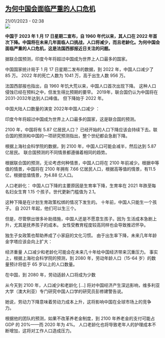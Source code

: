<!--1674265501000-->
[为何中国会面临严重的人口危机](https://www.rfi.fr/cn/%E4%B8%AD%E5%9B%BD/20230121-%E4%B8%BA%E4%BD%95%E4%B8%AD%E5%9B%BD%E4%BC%9A%E9%9D%A2%E4%B8%B4%E4%B8%A5%E9%87%8D%E7%9A%84%E4%BA%BA%E5%8F%A3%E5%8D%B1%E6%9C%BA)
------

<div>21/01/2023 - 02:38</div><img src="https://s.rfi.fr/media/display/1250dca4-1115-11ea-87eb-005056a99247/w:1280/p:16x9/800-china-population.jpg"><p><strong>中国于 2023 年 1 月 17 日星期二宣布，自 1960 年代以来，其人口在 2022 年首次下降。中国将在未来几年面临人口挑战，人口将减少，而且老龄化。为何中国会面临严重的人口危机，这是法国西部报近日关注的问题。                 </strong></p><div><p>据联合国预测，印度今年将超过中国成为世界上人口最多的国家。 </p><p>中国国家统计局于 1 月 17 日星期二发布的数据，到 2022 年，中国人口减少了 85 万。 2022 年的死亡人数为 1041 万，高于出生人数 956 万。 </p><p>法国西部报也指出，自 1960 年饥大荒以来，中国人口首次出现下降。 这种人口侵蚀已经在预料之中，但发生得比预期的要早。 2019年，联合国仍认为中国将在2031-2032年达到人口峰值。 但下降始于 2022 年。 </p><p>中国大陆人口数量的演变 2022年中国人口减少 ： </p><p>印度今年将超过中国成为世界上人口最多的国家，这是联合国的预测。 </p><p>2100 年，中国将有 5.87 亿居民人口？ 已经开始的人口下降应该会持续下去。联合国的预测和中国的一项研究预测指出，整个世纪都会急剧下降。 </p><p>根据上海社会科学院的数据，到 2100 年，中国人口可能会减半，然后达到 5.87 亿居民。 联合国预测的不同情景都遵循着相同的趋势。 </p><p>根据联合国的预测，无论考虑何种情景，中国人口将在 2100 年前减少。根据中等值的情景，中国将在 2100 年拥有 7.66 亿居民人口，根据高等值的情景，有11.5 亿，根据低值情景，为4.88 亿人口。 </p><p>人口老龄化： 中国人口下降的主要原因是生育率下降，生育率在 2021 年跌至每名妇女生育 1.15 个孩子。世代更新门槛值为 2.1。 </p><p>这种下降是在计划生育政策松绑的情况下发生的。 十年前，中国人只能生一个孩子。 自 2021 年起，他们可以生三个。 </p><p>但是，尽管祭出很多补助措施，中国人还是不愿意生孩子。因为 生活成本急剧上升，尤其是抚养孩子的成本。 女性受教育程度较高同样也会导致推迟怀孕。 </p><p>独生子女政策也帮助养成了小家庭的文化习惯。 由于出生率下降，未来几年年龄金字塔应该会向上扩大： </p><p>经济重量 人口减少和老龄化可能会在未来几十年给中国经济带来沉重压力。 事实上，根据上海社会科学院的预测，到 2080 年，劳动年龄人口（15-64 岁）的数量预计将低于 65 岁以上的人口数量。</p><p>在中国，到 2080 年，劳动适龄人口将成为少数 </p><p>从今天到 2100 年，人口减少和老龄化 […] 将对中国经济产生深远影响，维多利亚大学（澳大利亚）专门研究中国人口学的研究员彭修建警告说。 </p><p>她说，劳动力下降意味着劳动力成本上升，这将影响中国在全球市场上的竞争力。 </p><p>根据他的团队的预测，如果不改革养老金制度，到 2100 年养老金的支付可能占 GDP 的 20%——而 2020 年为 4%。 人口老龄化也将导致老年人的护理成本不断增加，这将对工作人口造成压力。 </p><div data-selfpromo-newsletter></div><div data-selfpromo-app></div></div>
